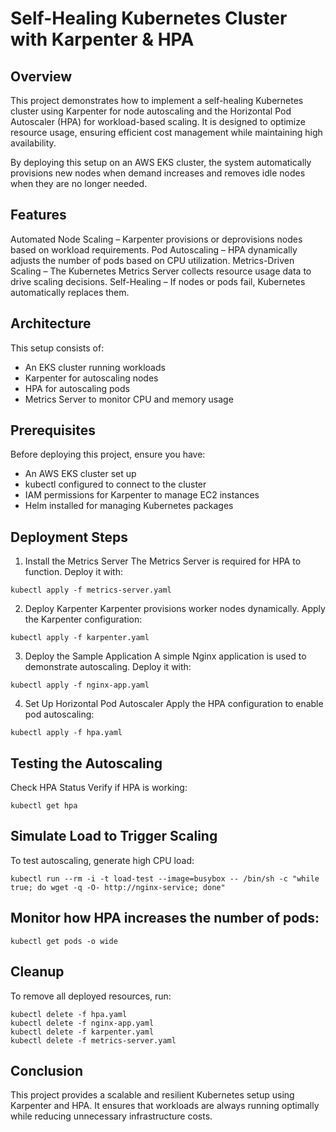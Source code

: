 # Self-Healing Kubernetes Cluster with Karpenter & HPA

## Overview
This project demonstrates how to implement a self-healing Kubernetes cluster using Karpenter for node autoscaling and the Horizontal Pod Autoscaler (HPA) for workload-based scaling. It is designed to optimize resource usage, ensuring efficient cost management while maintaining high availability.

By deploying this setup on an AWS EKS cluster, the system automatically provisions new nodes when demand increases and removes idle nodes when they are no longer needed.

## Features
Automated Node Scaling – Karpenter provisions or deprovisions nodes based on workload requirements.
Pod Autoscaling – HPA dynamically adjusts the number of pods based on CPU utilization.
Metrics-Driven Scaling – The Kubernetes Metrics Server collects resource usage data to drive scaling decisions.
Self-Healing – If nodes or pods fail, Kubernetes automatically replaces them.

## Architecture
This setup consists of:

- An EKS cluster running workloads
- Karpenter for autoscaling nodes
- HPA for autoscaling pods
- Metrics Server to monitor CPU and memory usage

## Prerequisites
Before deploying this project, ensure you have:

- An AWS EKS cluster set up
- kubectl configured to connect to the cluster
- IAM permissions for Karpenter to manage EC2 instances
- Helm installed for managing Kubernetes packages

## Deployment Steps

1. Install the Metrics Server
The Metrics Server is required for HPA to function. Deploy it with:
```
kubectl apply -f metrics-server.yaml
```
2. Deploy Karpenter
Karpenter provisions worker nodes dynamically. Apply the Karpenter configuration:

```
kubectl apply -f karpenter.yaml
```

3. Deploy the Sample Application
A simple Nginx application is used to demonstrate autoscaling. Deploy it with:
```
kubectl apply -f nginx-app.yaml
```

4. Set Up Horizontal Pod Autoscaler
Apply the HPA configuration to enable pod autoscaling:
```
kubectl apply -f hpa.yaml
```

## Testing the Autoscaling

Check HPA Status
Verify if HPA is working:
```
kubectl get hpa
```
## Simulate Load to Trigger Scaling
To test autoscaling, generate high CPU load:
```
kubectl run --rm -i -t load-test --image=busybox -- /bin/sh -c "while true; do wget -q -O- http://nginx-service; done"
```

## Monitor how HPA increases the number of pods:
```
kubectl get pods -o wide
```
## Cleanup
To remove all deployed resources, run:
```
kubectl delete -f hpa.yaml
kubectl delete -f nginx-app.yaml
kubectl delete -f karpenter.yaml
kubectl delete -f metrics-server.yaml
```

## Conclusion
This project provides a scalable and resilient Kubernetes setup using Karpenter and HPA. It ensures that workloads are always running optimally while reducing unnecessary infrastructure costs.